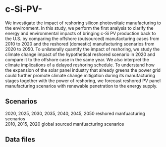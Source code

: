 # c-Si-PV-
We investigate the impact of reshoring silicon photovoltaic manufacturing to the environment. In this study, we perform the first analysis to clarify the energy and environmental impacts of bringing c-Si PV production back to the U.S. by comparing the offshore (outsourced) manufacturing cases from 2010 to 2020 and the reshored (domestic) manufacturing scenarios from 2020 to 2050. To unilaterally quantify the impact of reshoring, we study the climate change impact of the hypothetical reshored scenario in 2020 and compare it to the offshore case in the same year. We also interpret the climate implications of a delayed reshoring schedule. To understand how the expansion of the solar panel industry that already greens the power grid could further promote climate change mitigation during its manufacturing stages together with the power of reshoring, we forecast reshored PV panel manufacturing scenarios with renewable penetration to the energy supply. 
## Scenarios
2020, 2025, 2030, 2035, 2040, 2045, 2050 reshored manfuacturing scenarios <br /> 
2010, 2015, 2020 global sourced manfuacturing scenarios
## Data files
